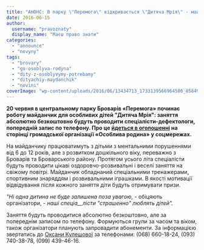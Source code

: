 ```yaml
---
title: "АНОНС: В парку \"Перемога\" відкривається \"Дитяча Мрія\" - майданчик для особливих дітей"
date: 2016-06-15
author: 
  username: "pravoznaty"
  display_name: "Маєш право знати"
categories: 
  - "announce"
  - "novyny"
tags: 
  - "brovary"
  - "go-osoblyva-rodyna"
  - "dity-z-osoblyvymy-potrebamy"
  - "dityachiy-maydanchik"
  - "novini"
coverImage: "wp-content/uploads/2016/06/13434713_1733139566964586_8584988306608809638_n.jpg"
---
```


**20 червня в центральному парку Броварів «Перемога» починає роботу майданчик для особливих дітей "Дитяча Мрія": заняття абсолютно безкоштовно будуть проводити спеціалісти-дефектологи, попередній запис по телефону. Про це [йдеться в оголошенні](https://www.facebook.com/osobluviBro/posts/1639885059655558) на сторінці громадської організації «Особлива родина» у соцмережах.**

На майданчику працюватимуть з дітьми з ментальними порушеннями від 6 до 12 років, але з розвитком дошкільного віку, переважно з Броварів та Броварського району. Протягом усього літа спеціалісти будуть проводити цікаві оздоровчо-розвивальні і веселі заняття на свіжому повітрі. Майданчик обладнаний спеціальними тренажерами, спортивним знаряддям і розвивальними іграшками. В якості мотивації відвідування після кожного заняття діти будуть отримувати призи.

_"Ні одна дитина не буде залишена поза увагою,_ - обіцяють організатори, - _наші спеціа__лісти "страшенно" люблять дітей"._

Заняття будуть проводитися абсолютно безкоштовно, але за попереднім записом по телефону. Формуються групи за часом та віком, також організатори планують запровадити абонементи. За інформацією звертатись до [Оксани Кулешової](https://www.facebook.com/profile.php?id=100008056787101) за телефонами: (068) 660-18-24, (093) 740-38-78, (099) 439-46-16.
